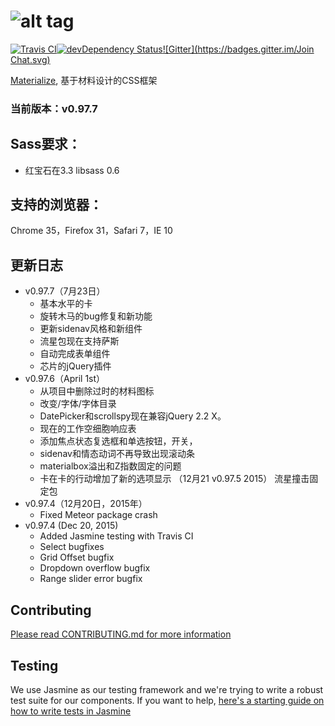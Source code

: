 ![alt tag](https://raw.github.com/dogfalo/materialize/master/images/materialize.gif)
===========

[![Travis CI](https://travis-ci.org/Dogfalo/materialize.svg?branch=master)](https://travis-ci.org/Dogfalo/materialize)[![devDependency Status](https://david-dm.org/Dogfalo/materialize/dev-status.svg)](https://david-dm.org/Dogfalo/materialize#info=devDependencies)[![Gitter](https://badges.gitter.im/Join Chat.svg)](https://gitter.im/Dogfalo/materialize?utm_source=badge&utm_medium=badge&utm_campaign=pr-badge&utm_content=badge)

[Materialize](http://materializecss.com/), 基于材料设计的CSS框架

### 当前版本：v0.97.7

## Sass要求：
- 红宝石在3.3 libsass 0.6

## 支持的浏览器：
Chrome 35，Firefox 31，Safari 7，IE 10

## 更新日志
- v0.97.7（7月23日）
  - 基本水平的卡
  - 旋转木马的bug修复和新功能
  - 更新sidenav风格和新组件
  - 流星包现在支持萨斯
  - 自动完成表单组件
  - 芯片的jQuery插件
- v0.97.6（April 1st）
  - 从项目中删除过时的材料图标
  - 改变/字体/字体目录
  - DatePicker和scrollspy现在兼容jQuery 2.2 X。
  - 现在的工作空细胞响应表
  - 添加焦点状态复选框和单选按钮，开关，
  - sidenav和情态动词不再导致出现滚动条
  - materialbox溢出和Z指数固定的问题
  - 卡在卡的行动增加了新的选项显示
（12月21 v0.97.5 2015）
流星撞击固定包
- v0.97.4（12月20日，2015年）
  - Fixed Meteor package crash
- v0.97.4 (Dec 20, 2015)
  - Added Jasmine testing with Travis CI
  - Select bugfixes
  - Grid Offset bugfix
  - Dropdown overflow bugfix
  - Range slider error bugfix



## Contributing
[Please read CONTRIBUTING.md for more information](CONTRIBUTING.md)

## Testing
We use Jasmine as our testing framework and we're trying to write a robust test suite for our components. If you want to help, [here's a starting guide on how to write tests in Jasmine](https://docs.google.com/document/d/1dVM6qGt_b_y9RRhr9X7oZfFydaJIEqB9CT7yekv-4XE/edit?usp=sharing)
